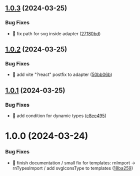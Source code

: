 ## [1.0.3](https://github.com/VictorPulzz/gensvgc/compare/v1.0.2...v1.0.3) (2024-03-25)


### Bug Fixes

* 🐛 fix path for svg inside adapter ([27180bd](https://github.com/VictorPulzz/gensvgc/commit/27180bdf7fe90f4200f7a9a4d8578f6e2e74f286))

## [1.0.2](https://github.com/VictorPulzz/gensvgc/compare/v1.0.1...v1.0.2) (2024-03-25)


### Bug Fixes

* 🐛 add vite "?react" postfix to adapter ([50bb06b](https://github.com/VictorPulzz/gensvgc/commit/50bb06ba75e7793a71d9722840db02ebfdd7fbd8))

## [1.0.1](https://github.com/VictorPulzz/gensvgc/compare/v1.0.0...v1.0.1) (2024-03-25)


### Bug Fixes

* 🐛 add condition for dynamic types ([c8ee495](https://github.com/VictorPulzz/gensvgc/commit/c8ee495100710061ffe240d9cdd02d3b094c25e1))

# 1.0.0 (2024-03-24)


### Bug Fixes

* 🐛 finish documentation / small fix for templates: rnImport -> rnTypesImport / add svgIconsType to templates ([18ba259](https://github.com/VictorPulzz/gensvgc/commit/18ba259f5db0172ee51a3753089bbab1e469e6fc))
